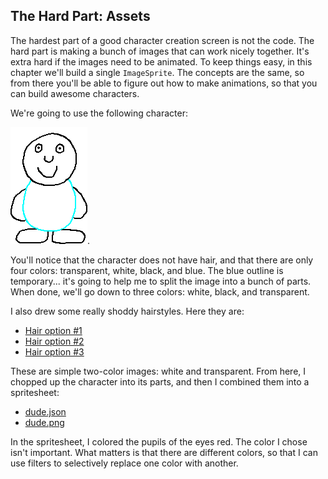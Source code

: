## The Hard Part: Assets

The hardest part of a good character creation screen is not the code.  The hard
part is making a bunch of images that can work nicely together.  It's extra hard
if the images need to be animated.  To keep things easy, in this chapter we'll
build a single `ImageSprite`.  The concepts are the same, so from there you'll
be able to figure out how to make animations, so that you can build awesome
characters.

We're going to use the following character:

![A simple character](../assets/dude_all.png).  

You'll notice that the character does not have hair, and that there are only
four colors: transparent, white, black, and blue.  The blue outline is
temporary... it's going to help me to split the image into a bunch of parts.
When done, we'll go down to three colors: white, black, and transparent.

I also drew some really shoddy hairstyles.  Here they are:

- [Hair option #1](../assets/hair_01.png)
- [Hair option #2](../assets/hair_02.png)
- [Hair option #3](../assets/hair_03.png)

These are simple two-color images: white and transparent.  From here, I chopped
up the character into its parts, and then I combined them into a spritesheet:

- [dude.json](../assets/dude.json)
- [dude.png](../assets/dude.png)

In the spritesheet, I colored the pupils of the eyes red.  The color I chose
isn't important.  What matters is that there are different colors, so that I can
use filters to selectively replace one color with another.
